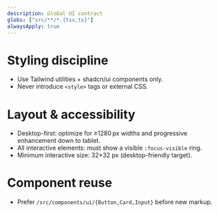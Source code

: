 ```yaml
---
description: Global UI contract
globs: ["src/**/*.{tsx,ts}"]
alwaysApply: true
---
```


# Styling discipline
- Use Tailwind utilities + shadcn/ui components only.
- Never introduce `<style>` tags or external CSS.

# Layout & accessibility
- Desktop-first: optimize for ≥1280 px widths and progressive enhancement down to tablet.
- All interactive elements: must show a visible `:focus-visible` ring.
- Minimum interactive size: 32×32 px (desktop-friendly target).

# Component reuse
- Prefer `/src/components/ui/{Button,Card,Input}` before new markup.
